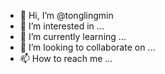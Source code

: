 - 👋 Hi, I’m @tonglingmin
- 👀 I’m interested in ...
- 🌱 I’m currently learning ...
- 💞️ I’m looking to collaborate on ...
- 📫 How to reach me ...

<!---
tonglingmin/tonglingmin is a ✨ special ✨ repository because its `README.md` (this file) appears on your GitHub profile.
You can click the Preview link to take a look at your changes.
--->
